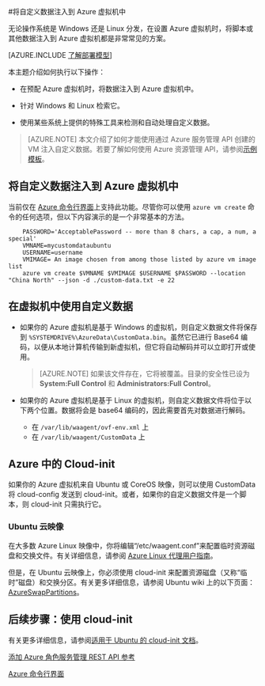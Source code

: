 <properties
	pageTitle="将自定义数据注入到虚拟机中 | Microsoft Azure"
	description="本主题介绍如何在创建实例时将自定义数据注入到 Azure 虚拟机中，以及如何在 Windows 或 Linux 上找到自定义数据。"
	services="virtual-machines"
	documentationCenter=""
	authors="squillace"
	manager="timlt"
	editor="tysonn"
	tags="azure-service-management" />

<tags
	ms.service="virtual-machines"
	ms.date="12/08/2015"
	wacn.date="01/29/2016"/>


#将自定义数据注入到 Azure 虚拟机中

无论操作系统是 Windows 还是 Linux 分发，在设置 Azure 虚拟机时，将脚本或其他数据注入到 Azure 虚拟机都是非常常见的方案。

[AZURE.INCLUDE [了解部署模型](../includes/learn-about-deployment-models-classic-include.md)]


本主题介绍如何执行以下操作：

- 在预配 Azure 虚拟机时，将数据注入到 Azure 虚拟机中。

- 针对 Windows 和 Linux 检索它。

- 使用某些系统上提供的特殊工具来检测和自动处理自定义数据。

> [AZURE.NOTE] 本文介绍了如何才能使用通过 Azure 服务管理 API 创建的 VM 注入自定义数据。若要了解如何使用 Azure 资源管理 API，请参阅[示例模板](https://github.com/Azure/azure-quickstart-templates/tree/master/101-vm-customdata)。

## 将自定义数据注入到 Azure 虚拟机中

当前仅在 [Azure 命令行界面](https://github.com/Azure/azure-xplat-cli)上支持此功能。尽管你可以使用 `azure vm create` 命令的任何选项，但以下内容演示的是一个非常基本的方法。

```
    PASSWORD='AcceptablePassword -- more than 8 chars, a cap, a num, a special'
    VMNAME=mycustomdataubuntu
    USERNAME=username
    VMIMAGE= An image chosen from among those listed by azure vm image list
    azure vm create $VMNAME $VMIMAGE $USERNAME $PASSWORD --location "China North" --json -d ./custom-data.txt -e 22
```


## 在虚拟机中使用自定义数据

+ 如果你的 Azure 虚拟机是基于 Windows 的虚拟机，则自定义数据文件将保存到 `%SYSTEMDRIVE%\AzureData\CustomData.bin`。虽然它已进行 Base64 编码，以便从本地计算机传输到新虚拟机，但它将自动解码并可以立即打开或使用。

   >[AZURE.NOTE] 如果该文件存在，它将被覆盖。目录的安全性已设为 **System:Full Control** 和 **Administrators:Full Control**。

+ 如果你的 Azure 虚拟机是基于 Linux 的虚拟机，则自定义数据文件将位于以下两个位置。数据将会是 base64 编码的，因此需要首先对数据进行解码。

    + 在 `/var/lib/waagent/ovf-env.xml` 上
    + 在 `/var/lib/waagent/CustomData` 上



## Azure 中的 Cloud-init

如果你的 Azure 虚拟机来自 Ubuntu 或 CoreOS 映像，则可以使用 CustomData 将 cloud-config 发送到 cloud-init。或者，如果你的自定义数据文件是一个脚本，则 cloud-init 只需执行它。

### Ubuntu 云映像

在大多数 Azure Linux 映像中，你将编辑“/etc/waagent.conf”来配置临时资源磁盘和交换文件。有关详细信息，请参阅 [Azure Linux 代理用户指南](/documentation/articles/virtual-machines-linux-agent-user-guide)。

但是，在 Ubuntu 云映像上，你必须使用 cloud-init 来配置资源磁盘（又称“临时”磁盘）和交换分区。有关更多详细信息，请参阅 Ubuntu wiki 上的以下页面：[AzureSwapPartitions](https://wiki.ubuntu.com/AzureSwapPartitions)。



<!--Every topic should have next steps and links to the next logical set of content to keep the customer engaged-->
## 后续步骤：使用 cloud-init

有关更多详细信息，请参阅[适用于 Ubuntu 的 cloud-init 文档](https://help.ubuntu.com/community/CloudInit)。

<!--Link references-->
[添加 Azure 角色服务管理 REST API 参考](http://msdn.microsoft.com/zh-cn/library/azure/jj157186.aspx)

[Azure 命令行界面](https://github.com/Azure/azure-xplat-cli)

<!---HONumber=Mooncake_0118_2016-->
